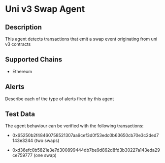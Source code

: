 # Uni v3 Swap Agent 

## Description

This agent detects transactions that emit a swap event originating from uni v3 contracts 

## Supported Chains

- Ethereum
## Alerts

Describe each of the type of alerts fired by this agent


## Test Data

The agent behaviour can be verified with the following transactions:

- 0x65250b2f48460758521307aa9cef3d0f53edc0b63650cb70e3c2ded7143e3244 (two swaps)

- 0xd36efc0b5821e3e7d300899444db7be9d862d8fd3b30227a143eda29ce759777 (one swap) 
